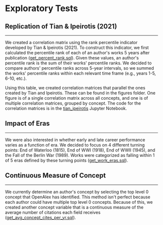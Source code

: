 # Exploratory Tests

## Replication of Tian & Ipeirotis (2021)

---

We created a correlation matrix using the rank percentile indicator developed by Tian & Ipeirotis (2021). To construct this indicator, we first calculated the percentile rank of each of an author's works 5 years after publication ([get_percent_rank.sql]). Given these values, an author's percentile rank is the sum of their works' percentile ranks. We decided to compare authors' percentile ranks across 5-year intervals, so we summed the works' percentile ranks within each relevant time frame (e.g., years 1-5, 6-10, etc.).

Using this table, we created correlation matrices that parallel the ones created by Tian and Ipeirotis. These can be found in the figures folder. One figure is of a single correlation matrix across all concepts, and one is of multiple correlation matrices, grouped by concept. The code for the correlation matrices is in the [tian_ipeirotis] Jupyter Notebook.

## Impact of Eras

---

We were also interested in whether early and late career performance varies as a function of era. We decided to focus on 4 different turning points: End of Waterloo (1815), End of WWI (1918), End of WWII (1945), and the Fall of the Berlin War (1989). Works were categorized as falling within 1 of 5 eras defined by these turning points ([get_work_eras.sql]).

## Continuous Measure of Concept

---

We currently determine an author's concept by selecting the top level 0 concept that OpenAlex has identified. This method isn't perfect because each author could have multiple top level 0 concepts. Because of this, we created another concept variable that is a continuous measure of the average number of citations each field receives ([get_avg_concept_cites_per_yr.sql]).

[get_percent_rank.sql]: ../exploratory_analysis/get_percent_rank.sql
[tian_ipeirotis]: ../exploratory_analysis/tian_ipeirotis.ipynb
[get_work_eras.sql]: ../exploratory_analysis/get_work_eras.sql
[get_avg_concept_cites_per_yr.sql]: ../exploratory_analysis/get_avg_concept_cites_per_yr.sql
